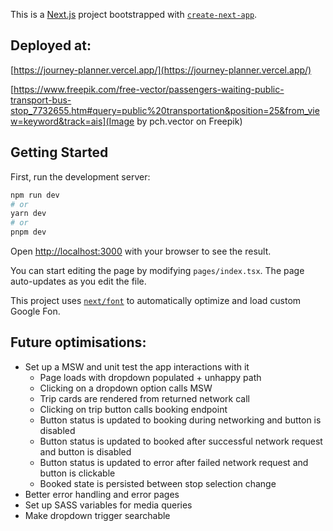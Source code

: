 This is a [Next.js](https://nextjs.org/) project bootstrapped with [`create-next-app`](https://github.com/vercel/next.js/tree/canary/packages/create-next-app).

## Deployed at:

[https://journey-planner.vercel.app/](https://journey-planner.vercel.app/)

[https://www.freepik.com/free-vector/passengers-waiting-public-transport-bus-stop_7732655.htm#query=public%20transportation&position=25&from_view=keyword&track=ais](Image by pch.vector on Freepik)

## Getting Started

First, run the development server:

```bash
npm run dev
# or
yarn dev
# or
pnpm dev
```

Open [http://localhost:3000](http://localhost:3000) with your browser to see the result.

You can start editing the page by modifying `pages/index.tsx`. The page auto-updates as you edit the file.

This project uses [`next/font`](https://nextjs.org/docs/basic-features/font-optimization) to automatically optimize and load custom Google Fon.

## Future optimisations:

- Set up a MSW and unit test the app interactions with it
  - Page loads with dropdown populated + unhappy path
  - Clicking on a dropdown option calls MSW
  - Trip cards are rendered from returned network call
  - Clicking on trip button calls booking endpoint
  - Button status is updated to booking during networking and button is disabled
  - Button status is updated to booked after successful network request and button is disabled
  - Button status is updated to error after failed network request and button is clickable
  - Booked state is persisted between stop selection change
- Better error handling and error pages
- Set up SASS variables for media queries
- Make dropdown trigger searchable
